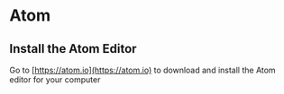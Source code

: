Atom
====

## Install the Atom Editor

Go to [https://atom.io](https://atom.io) to download and install
the Atom editor for your computer
